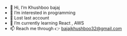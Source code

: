 - 👋 Hi, I’m Khushboo bajaj
- 👀 I’m interested in programming
- 🥺 Lost last account
- 🌱 I’m currently learning React , AWS
- 📫 Reach me through 👉 bajajkhushboo32@gmail.com

<!---
bajajlkhushboo/bajajlkhushboo is a ✨ special ✨ repository because its `README.md` (this file) appears on your GitHub profile.
You can click the Preview link to take a look at your changes.
--->
